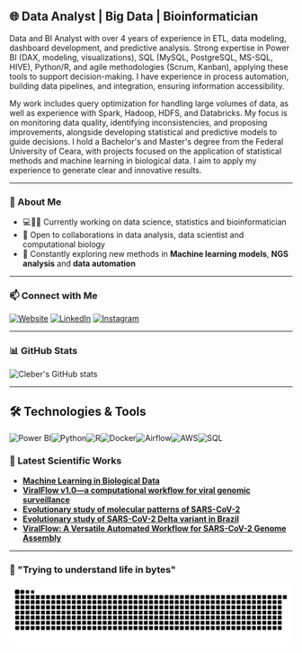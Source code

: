 ## 🌐 Data Analyst | Big Data | Bioinformatician

Data and BI Analyst with over 4 years of experience in ETL, data modeling, dashboard development, and predictive analysis. Strong expertise in Power BI (DAX, modeling, visualizations), SQL (MySQL, PostgreSQL, MS-SQL, HIVE), Python/R, and agile methodologies (Scrum, Kanban), applying these tools to support decision-making. I have experience in process automation, building data pipelines, and integration, ensuring information accessibility.

My work includes query optimization for handling large volumes of data, as well as experience with Spark, Hadoop, HDFS, and Databricks. My focus is on monitoring data quality, identifying inconsistencies, and proposing improvements, alongside developing statistical and predictive models to guide decisions. I hold a Bachelor's and Master's degree from the Federal University of Ceara, with projects focused on the application of statistical methods and machine learning in biological data. I aim to apply my experience to generate clear and innovative results.

---

### 🔬 About Me
- 💻🧬🌱 Currently working on data science, statistics and bioinformatician
- 👥 Open to collaborations in data analysis, data scientist and computational biology 
- 🤖 Constantly exploring new methods in **Machine learning models**, **NGS analysis** and **data automation**

---

### 📫 Connect with Me
[![Website](https://img.shields.io/badge/Website-282C34?style=for-the-badge&logo=website&logoColor=white)](https://cleberaksenen.github.io/meu-site/)
[![LinkedIn](https://img.shields.io/badge/LinkedIn-0077B5?style=for-the-badge&logo=linkedin&logoColor=white)](https://www.linkedin.com/in/cleber-aksenen-bioinformatics)
[![Instagram](https://img.shields.io/badge/Instagram-E4405F?style=for-the-badge&logo=instagram&logoColor=white)](https://www.instagram.com/bioinfo.py/)

---

### 📊 GitHub Stats
![Cleber's GitHub stats](https://github-readme-stats.vercel.app/api?username=cleberaksenen&show_icons=true&theme=cobalt)

---

## 🛠️ Technologies & Tools
<div style="display: flex; flex-wrap: wrap;">
    <img alt="Power BI" src="https://img.shields.io/badge/Power%20BI-F2C811?style=for-the-badge&logo=powerbi&logoColor=white" />
    <img alt="Python" src="https://img.shields.io/badge/Python-14354C?style=for-the-badge&logo=python&logoColor=white" />
    <img alt="R" src="https://img.shields.io/badge/R-276DC3?style=for-the-badge&logo=r&logoColor=white" />
    <img alt="Docker" src="https://img.shields.io/badge/Docker-2496ED?style=for-the-badge&logo=docker&logoColor=white" />
    <img alt="Airflow" src="https://img.shields.io/badge/Airflow-0172B1?style=for-the-badge&logo=apache-airflow&logoColor=white" />
    <img alt="AWS" src="https://img.shields.io/badge/AWS-232F3E?style=for-the-badge&logo=amazon-aws&logoColor=white" />
    <img alt="SQL" src="https://img.shields.io/badge/SQL-003B57?style=for-the-badge&logo=postgresql&logoColor=white" />
</div>

### 📝 Latest Scientific Works
- **[Machine Learning in Biological Data](https://www.medrxiv.org/content/10.1101/2024.08.09.24310239v1)**
- **[ViralFlow v1.0—a computational workflow for viral genomic surveillance](https://academic.oup.com/nargab/article/6/2/lqae056/7682253)**
- **[Evolutionary study of molecular patterns of SARS-CoV-2](https://journals.asm.org/doi/10.1128/jvi.01404-23)**
- **[Evolutionary study of SARS-CoV-2 Delta variant in Brazil](https://journals.asm.org/doi/10.1128/spectrum.02641-21)**
- **[ViralFlow: A Versatile Automated Workflow for SARS-CoV-2 Genome Assembly](https://www.mdpi.com/1999-4915/14/2/217)**
---

### 🌌 "Trying to understand life in bytes"

![Snake animation](https://github.com/arthus05/arthus05/blob/output/github-contribution-grid-snake.svg)

